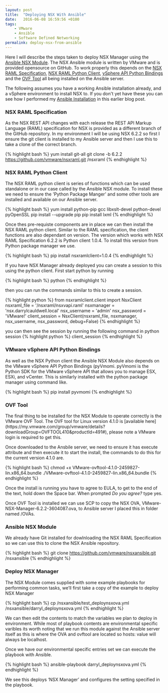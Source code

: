 ```yaml
---
layout: post
title:  "Deploying NSX With Ansible"
date:   2016-06-08 16:59:56 +0100
tags:
    - VMware
    - Ansible
    - Software Defined Networking
permalink: deploy-nsx-from-ansible
---
```

Here I will describe the steps taken to deploy NSX Manager using the 
[Ansible NSX Module](https://github.com/vmware/nsxansible). The NSX Ansible module is written by 
VMware and is provided opensource on GitHub. To work properly this depends on the 
[NSX RAML Specification](https://github.com/vmware/nsxraml), 
[NSX RAML Python Client](https://github.com/vmware/nsxramlclient), 
[vSphere API Python Bindings](https://github.com/vmware/pyvmomi) and the 
[OVF Tool](https://www.vmware.com/support/developer/ovf/) all being installed on the Ansible server.

The following assumes you have a working Ansible installation already, and a vSphere environment
to install NSX to. If you don't yet have these you can see how I performed my 
[Ansible Installation]({{site.url}}/how-to-setup-an-ansible-test-lab-for-windows-managed-nodes-custom-windows-modules/)
 in this earlier blog post.

<H3>NSX RAML Specification</H3>
As the NSX REST API changes with each release the REST API Markup Language (RAML) specification for NSX 
is provided as a different branch of the GitHub repository.  In my environment I will be using NSX 6.2.2
so first I ensure the git client is installed to my Ansible server and then I use this to take a clone of the 
correct branch.

{% highlight bash %}
yum install git-all
git clone -b 6.2.2 https://github.com/vmware/nsxraml.git /nsxraml
{% endhighlight %}

<H3>NSX RAML Python Client</H3>
The NSX RAML python client is series of functions which can be used standalone or in our case called by 
the Ansible NSX module.  To install these we need to ensure the 'Python Package Manger' and some other tools
are installed and available on our Ansible server.

{% highlight bash %}
yum install python-pip gcc libxslt-devel python-devel pyOpenSSL
pip install --upgrade pip
pip install lxml
{% endhighlight %}

Once thes pre-requiste components are in place we can then install the NSX RAML python client. Similar to the RAML 
specification, the client functions are also dependant on version. The version which works with NSX RAML Specification 
6.2.2 is Python client 1.0.4.  To install this version from Python package manager we use.

{% highlight bash %}
pip install nsxramlclient=1.0.4
{% endhighlight %}

If you have NSX Manager already deployed you can create a session to this using the python client.  First start python
by running

{% highlight bash %}
python
{% endhighlight %}

then you can run the commands similar to this to create a session.

{% highlight python %}
from nsxramlclient.client import NsxClient
nsxraml_file = '/nsxraml/nsxvapi.raml'
nsxmanager = 'nsx.darrylcauldwell.local'
nsx_username = 'admin'
nsx_password = 'VMware!'
client_session = NsxClient(nsxraml_file, nsxmanager, nsx_username, nsx_password, debug=False)
{% endhighlight %}

you can then see the session by running the following command in python session
{% highlight python %}
client_session
{% endhighlight %}

<H3>VMware vSphere API Python Bindings</H3>
As well as the NSX Python client the Ansible NSX Module also depends on the VMware vSphere API Python Bindings 
(pyVmomi. pyVmomi is the Python SDK for the VMware vSphere API that allows you to manage ESX, ESXi, and vCenter. 
This is similarly installed with the python package manager using command like.

{% highlight bash %}
pip install pyvmomi
{% endhighlight %}

<H3>OVF Tool</H3>
The final thing to be installed for the NSX Module to operate correctly is the VMware OVF Tool. 
The OVF tool for Linux version 4.1.0 is 
[available here](https://my.vmware.com/group/vmware/details?downloadGroup=OVFTOOL410&productId=491#), 
please note a VMware login is required to get this.

Once downloaded to the Ansbile server, we need to ensure it has execute attribute and then execute it to
start the install, the commands to do this for the current version 4.1.0 are.

{% highlight bash %}
chmod +x VMware-ovftool-4.1.0-2459827-lin.x86_64.bundle
./VMware-ovftool-4.1.0-2459827-lin.x86_64.bundle
{% endhighlight %}

Once the install is running you have to agree to EULA, to get to the end of the text, hold down the Space bar.
When prompted *Do you agree?* type yes.

Once OVF Tool is installed we can use SCP to copy the NSX OVA, VMware-NSX-Manager-6.2.2-3604087.ova, to Ansible 
server I placed this in folder named /OVAs.

<H3>Ansible NSX Module</H3>
We already have Git installed for dowlnloading the NSX RAML Specification so we can use this to clone the NSX 
Ansible repository.

{% highlight bash %}
git clone https://github.com/vmware/nsxansible.git /nsxansible
{% endhighlight %}

<H3>Deploy NSX Manager</H3>

The NSX Module comes supplied with some example playbooks for performing common tasks, we’ll first take a copy 
of the example to deploy NSX Manager

{% highlight bash %}
cp /nsxansible/test_deploynsxova.yml /nsxansible/darryl_deploynsxova.yml
{% endhighlight %}

We can then edit the contents to match the variables we plan to deploy in environment. While most of playbook 
contents are environmental specific varibles its worth noting that we run this module against the Ansible server 
itself as this is where the OVA and ovftool are located so hosts: value will always be localhost.

Once we have our environmental specific entries set we can execute the playbook with Ansible.

{% highlight bash %}
ansible-playbook darryl_deploynsxova.yml
{% endhighlight %}

We see this deploys ‘NSX Manager’ and configures the setting specified in the playbook.